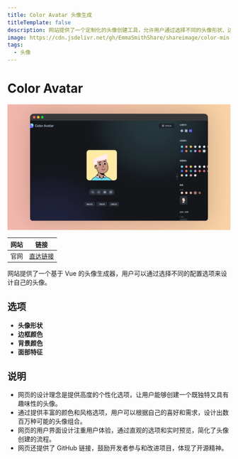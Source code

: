 ```yaml
---
title: Color Avatar 头像生成
titleTemplate: false
description: 网站提供了一个定制化的头像创建工具，允许用户通过选择不同的头像形状、边框和背景颜色，以及面部特征如脸蛋、头发、耳朵、耳环、眉毛、眼睛、鼻子、眼镜、嘴巴、胡子和衣着的颜色和风格来个性化自己的头像。
image: https://cdn.jsdelivr.net/gh/EmmaSmithShare/shareimage/color-min.png
tags: 
  - 头像
---
```


# Color Avatar

![color_1722958739898-min](./assets/color_1722958739898-min.png)

| 网站 |                             链接                             |
| :--: | :----------------------------------------------------------: |
| 官网 | <a href="https://vue-color-avatar.leoku.dev/" class="to-url" target="_blank">直达链接</a> |

网站提供了一个基于 Vue 的头像生成器，用户可以通过选择不同的配置选项来设计自己的头像。

## 选项

- **头像形状**
- **边框颜色**
- **背景颜色**
- **面部特征**

## 说明

- 网页的设计理念是提供高度的个性化选项，让用户能够创建一个既独特又具有趣味性的头像。
- 通过提供丰富的颜色和风格选项，用户可以根据自己的喜好和需求，设计出数百万种可能的头像组合。
- 网页的用户界面设计注重用户体验，通过直观的选项和实时预览，简化了头像创建的流程。
- 网页还提供了 GitHub 链接，鼓励开发者参与和改进项目，体现了开源精神。
